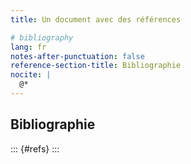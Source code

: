 ```yaml
---
title: Un document avec des références

# bibliography
lang: fr
notes-after-punctuation: false
reference-section-title: Bibliographie
nocite: | 
  @*
---
```


<!-- Contenu du document -->

## Bibliographie
::: {#refs}
:::
